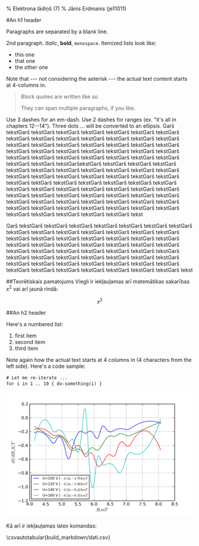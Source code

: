 % Elektrona lādiņš (7)
% Jānis Erdmanis (je11011)

#An h1 header

Paragraphs are separated by a blank line.

2nd paragraph. *Italic*, **bold**, `monospace`. Itemized lists
look like:

  * this one
  * that one
  * the other one

Note that --- not considering the asterisk --- the actual text
content starts at 4-columns in.

> Block quotes are
> written like so.
>
> They can span multiple paragraphs,
> if you like.

Use 3 dashes for an em-dash. Use 2 dashes for ranges (ex. "it's all in
chapters 12--14"). Three dots ... will be converted to an ellipsis. Garš tekstGarš tekstGarš tekstGarš tekstGarš tekstGarš tekstGarš tekstGarš tekstGarš tekstGarš tekstGarš tekstGarš tekstGarš tekstGarš tekstGarš tekstGarš tekstGarš tekstGarš tekstGarš tekstGarš tekstGarš tekstGarš tekstGarš tekstGarš tekstGarš tekstGarš tekstGarš tekstGarš tekstGarš tekstGarš tekstGarš tekstGarš tekstGarš tekstGarš tekstGarš tekstGarš tekstGarš tekstGarš tekstGaršekstGarš tekstGarš tekstGarš tekstGarš tekstGarš tekstGarš tekstGarš tekstGarš tekstGarš tekstGarš tekstGarš tekstGarš tekstGarš tekstGarš tekstGarš tekstGarš tekstGarš tekstGarš tekstGarš tektGarš tekstGarš tekstGarš tekstGarš tekstGarš tekstGarš tekstGarš tekstGarš tekstGarš tekstGarš tekstGarš tekstGarš tekstGarš tekstGarš tekstGarš tekstGarš tekstGarš tekstGarš tekstGarš tekstGarš tekstGarš tekstGarš tekstGarš tekstGarš tekstGarš tekstGarš tekstGarš tekstGarš tekstGarš tekstGarš tekstGarš tekstGarš tekstGarš tekstGarš tekstGarš tekstGarš tekstGarš tekstGarš tekstGarš tekst

Garš tekstGarš tekstGarš tekstGarš tekstGarš tekstGarš tekstGarš tekstGarš tekstGarš tekstGarš tekstGarš tekstGarš tekstGarš tekstGarš tekstGarš tekstGarš tekstGarš tekstGarš tekstGarš tekstGarš tekstGarš tekstGarš tekstGarš tekstGarš tekstGarš tekstGarš tekstGarš tekstGarš tekstGarš tekstGarš tekstGarš tekstGarš tekstGarš tekstGarš tekstGarš tekstGarš tekstGarš tekstGarš tekstGarš tekstGarš tekstGarš tekstGarš tekstGarš tekstGarš tekstGarš tekstGarš tekstGarš tekstGarš tekstGarš tekstGarš tekstGarš tekstGarš tekstGarš tekstGarš tekstGarš tekstGarš tekstGarš tekst

##Teorētiskais pamatojums
Viegli ir iekļauļamas arī matemātikas sakarības $x^2$ vai arī jaunā rindā:

$$x^2$$

##An h2 header

Here's a numbered list:

 1. first item
 2. second item
 3. third item

Note again how the actual text starts at 4 columns in (4 characters
from the left side). Here's a code sample:

    # Let me re-iterate ...
    for i in 1 .. 10 { do-something(i) }

![Voyage to the moon](build_markdown/1graf.png)

Kā arī ir iekļauļamas latex komandas:

\csvautotabular{build_markdown/dati.csv}



